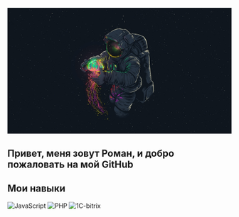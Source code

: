 ![Header](https://github.com/alovolkov/alovolkov/blob/main/assets/header.jpeg)

## Привет, меня зовут Роман, и добро пожаловать на мой GitHub
## Мои навыки
![JavaScript](https://img.shields.io/badge/javascript-%23323330.svg?style=for-the-badge&logo=javascript&logoColor=%23F7DF1E)
![PHP](https://img.shields.io/badge/php-%23777BB4.svg?style=for-the-badge&logo=php&logoColor=white)
![1C-bitrix](https://img.shields.io/badge/php?style=for-the-badge&logo=php&logoColor=whit)